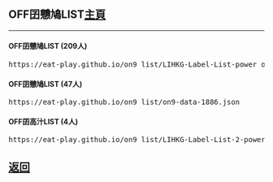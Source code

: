 <h2 id="off_on9_list_hp">OFF囝戇鳩LIST<a href="https://bit.ly/lihkg_on9_list">主頁</a></h2>
<hr />

<h4 id="off_on9_list_hp">OFF囝戇鳩LIST (209人)</h4>
<div class="off_on9_list1"><pre>https://eat-play.github.io/on9_list/LIHKG-Label-List-power_off-1886.json</pre></div>
<h4 id="off_on9_list_hp">OFF囝戇鳩LIST (47人)</h4>
<div class="off_on9_list2"><pre>https://eat-play.github.io/on9_list/on9-data-1886.json </pre></div>
<h4 id="off_on9_list_hp">OFF囝高汁LIST (4人)</h4>
<div class="off_on9_list3"><pre>https://eat-play.github.io/on9_list/LIHKG-Label-List-2-power_off-1886.json </pre></div>

<h2><a href="./">返回</a></h2>
